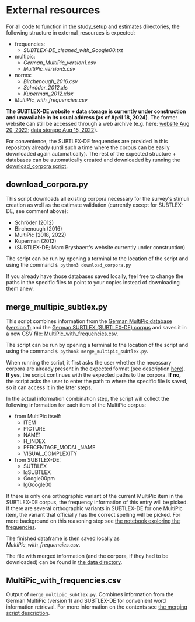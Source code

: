 # External resources
For all code to function in the [study_setup](../study_setup/) and [estimates](../estimates/) directories,
the following structure in external_resources is expected:
- frequencies:
    - *SUBTLEX-DE_cleaned_with_Google00.txt*
- multipic:
    - *German_MultiPic_version1.csv*
    - *MultiPic_version5.csv*
- norms:
    - *Birchenough_2016.csv*
    - *Schröder_2012.xls*
    - *Kuperman_2012.xlsx*
- *MultiPic_with_frequencies.csv*

**The SUBTLEX-DE website + data storage is currently under construction and unavailable in its usual address (as of April 18, 2024)**. The former website can still be accessed through a web archive (e.g. here: [website Aug 20, 2022](https://web.archive.org/web/20220820044707/http://crr.ugent.be/); [data storage Aug 15, 2022](https://web.archive.org/web/20220815051558/http://crr.ugent.be/subtlex-de/)).

For convenience, the SUBTLEX-DE frequencies are provided in this repository already (until such a time where the corpus can be easily downloaded again automatically).
The rest of the expected structure + databases can be automatically created and downloaded by running the [download_corpora script](download_corpora.py).

## download_corpora.py
This script downloads all existing corpora necessary for the survey's stimuli creation
as well as the estimate validation (currently except for SUBTLEX-DE, see comment above):
- Schröder (2012)
- Birchenough (2016)
- MultiPic (2018, 2022)
- Kuperman (2012)
- (SUBTLEX-DE; Marc Brysbaert's website currently under construction)

The script can be run by opening a terminal to the location of the script and using the command `$ python3 download_corpora.py`

If you already have those databases saved locally, feel free to change the paths in the 
specific files to point to your copies instead of downloading them anew.


## merge_multipic_subtlex.py
This script combines information from the [German MultiPic database (version 1)](https://www.bcbl.eu/databases/multipic/) and the [German SUBTLEX (SUBTLEX-DE) corpus](http://crr.ugent.be/archives/534) and saves it in a new CSV file: [MultiPic_with_frequencies.csv](MultiPic_with_frequencies.csv).

The script can be run by opening a terminal to the location of the script and using the command `$ python3 merge_multipic_subtlex.py`.

When running the script, it first asks the user whether the necessary corpora are already present in the expected format (see description [here](#external-resources)). **If yes**, the script continues with the expected paths to the corpora.
**If no,** the script asks the user to enter the path to where the specific file is saved, so it can access it in the later steps.

In the actual information combination step, the script will collect the following information for each item of the MultiPic corpus:
- from MultiPic itself:
    - ITEM
    - PICTURE
    - NAME1
    - H_INDEX
    - PERCENTAGE_MODAL_NAME
    - VISUAL_COMPLEXITY
- from SUBTLEX-DE:
    - SUTBLEX
    - lgSUBTLEX
    - Google00pm
    - lgGoogle00
    
If there is only one orthographic variant of the current MultiPic item in the SUBTLEX-DE corpus, the frequency information of this entry will be picked. If there are several orthographic variants in SUBTLEX-DE for one MultiPic item, the variant that officially has the correct spelling will be picked. For more background on this reasoning step see [the notebook exploring the frequencies](../notebooks/exploring_frequencies.ipynb).

The finished dataframe is then saved locally as *MultiPic_with_frequencies.csv*.

The file with merged information (and the corpora, if they had to be downloaded) can be found in [the data directory](../data/).

## MultiPic_with_frequencies.csv
Output of `merge_multipic_subtlex.py`.
Combines information from the German MultiPic (version 1) and SUBTLEX-DE for convenient word information retrieval.
For more information on the contents see [the merging script description](#merge_multipic_subtlexpy).